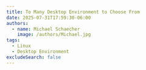 ```yaml
---
title: To Many Desktop Environment to Choose From
date: 2025-07-31T17:59:30-06:00
authors:
  - name: Michael Schaecher
    image: /authors/Michael.jpg
tags:
  - Linux
  - Desktop Environment
excludeSearch: false
---
```




